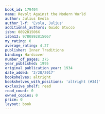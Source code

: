 ```yaml
---
book_id: 179404
name: Revolt Against the Modern World
author: Julius Evola
author_l-f: 'Evola, Julius'
additional_authors: Guido Stucco
isbn: 089281506X
isbn13: 9780892815067
my_rating: 0
average_rating: 4.27
publisher: Inner Traditions
binding: Hardcover
number_of_pages: 375
year_published: 1995
original_publication_year: 1934
date_added: '2/28/2017'
bookshelves: altright
bookshelves_with_positions: 'altright (#34)'
exclusive_shelf: read
read_count: 0
owned_copies: 0
price: 0
layout: book
---
```

